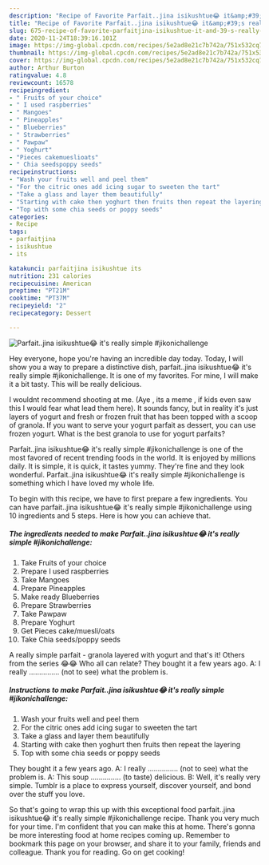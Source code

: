 ```yaml
---
description: "Recipe of Favorite Parfait..jina isikushtue😂 it&amp;#39;s really simple #jikonichallenge"
title: "Recipe of Favorite Parfait..jina isikushtue😂 it&amp;#39;s really simple #jikonichallenge"
slug: 675-recipe-of-favorite-parfaitjina-isikushtue-it-and-39-s-really-simple-jikonichallenge
date: 2020-11-24T18:39:16.101Z
image: https://img-global.cpcdn.com/recipes/5e2ad8e21c7b742a/751x532cq70/parfaitjina-isikushtue😂-its-really-simple-jikonichallenge-recipe-main-photo.jpg
thumbnail: https://img-global.cpcdn.com/recipes/5e2ad8e21c7b742a/751x532cq70/parfaitjina-isikushtue😂-its-really-simple-jikonichallenge-recipe-main-photo.jpg
cover: https://img-global.cpcdn.com/recipes/5e2ad8e21c7b742a/751x532cq70/parfaitjina-isikushtue😂-its-really-simple-jikonichallenge-recipe-main-photo.jpg
author: Arthur Burton
ratingvalue: 4.8
reviewcount: 16578
recipeingredient:
- " Fruits of your choice"
- " I used raspberries"
- " Mangoes"
- " Pineapples"
- " Blueberries"
- " Strawberries"
- " Pawpaw"
- " Yoghurt"
- "Pieces cakemueslioats"
- " Chia seedspoppy seeds"
recipeinstructions:
- "Wash your fruits well and peel them"
- "For the citric ones add icing sugar to sweeten the tart"
- "Take a glass and layer them beautifully"
- "Starting with cake then yoghurt then fruits then repeat the layering"
- "Top with some chia seeds or poppy seeds"
categories:
- Recipe
tags:
- parfaitjina
- isikushtue
- its

katakunci: parfaitjina isikushtue its 
nutrition: 231 calories
recipecuisine: American
preptime: "PT21M"
cooktime: "PT37M"
recipeyield: "2"
recipecategory: Dessert

---
```



![Parfait..jina isikushtue😂 it&#39;s really simple #jikonichallenge](https://img-global.cpcdn.com/recipes/5e2ad8e21c7b742a/751x532cq70/parfaitjina-isikushtue😂-its-really-simple-jikonichallenge-recipe-main-photo.jpg)

Hey everyone, hope you're having an incredible day today. Today, I will show you a way to prepare a distinctive dish, parfait..jina isikushtue😂 it&#39;s really simple #jikonichallenge. It is one of my favorites. For mine, I will make it a bit tasty. This will be really delicious.

I wouldnt recommend shooting at me. (Aye , its a meme , if kids even saw this I would fear what lead them here). It sounds fancy, but in reality it&#39;s just layers of yogurt and fresh or frozen fruit that has been topped with a scoop of granola. If you want to serve your yogurt parfait as dessert, you can use frozen yogurt. What is the best granola to use for yogurt parfaits?

Parfait..jina isikushtue😂 it&#39;s really simple #jikonichallenge is one of the most favored of recent trending foods in the world. It is enjoyed by millions daily. It is simple, it is quick, it tastes yummy. They're fine and they look wonderful. Parfait..jina isikushtue😂 it&#39;s really simple #jikonichallenge is something which I have loved my whole life.


To begin with this recipe, we have to first prepare a few ingredients. You can have parfait..jina isikushtue😂 it&#39;s really simple #jikonichallenge using 10 ingredients and 5 steps. Here is how you can achieve that.

<!--inarticleads1-->

##### The ingredients needed to make Parfait..jina isikushtue😂 it&#39;s really simple #jikonichallenge:

1. Take  Fruits of your choice
1. Prepare  I used raspberries
1. Take  Mangoes
1. Prepare  Pineapples
1. Make ready  Blueberries
1. Prepare  Strawberries
1. Take  Pawpaw
1. Prepare  Yoghurt
1. Get Pieces cake/muesli/oats
1. Take  Chia seeds/poppy seeds


A really simple parfait - granola layered with yogurt and that&#39;s it! Others from the series 😂😂 Who all can relate? They bought it a few years ago. A: I really …………… (not to see) what the problem is. 

<!--inarticleads2-->

##### Instructions to make Parfait..jina isikushtue😂 it&#39;s really simple #jikonichallenge:

1. Wash your fruits well and peel them
1. For the citric ones add icing sugar to sweeten the tart
1. Take a glass and layer them beautifully
1. Starting with cake then yoghurt then fruits then repeat the layering
1. Top with some chia seeds or poppy seeds


They bought it a few years ago. A: I really …………… (not to see) what the problem is. A: This soup …………… (to taste) delicious. B: Well, it&#39;s really very simple. Tumblr is a place to express yourself, discover yourself, and bond over the stuff you love. 

So that's going to wrap this up with this exceptional food parfait..jina isikushtue😂 it&#39;s really simple #jikonichallenge recipe. Thank you very much for your time. I'm confident that you can make this at home. There's gonna be more interesting food at home recipes coming up. Remember to bookmark this page on your browser, and share it to your family, friends and colleague. Thank you for reading. Go on get cooking!
